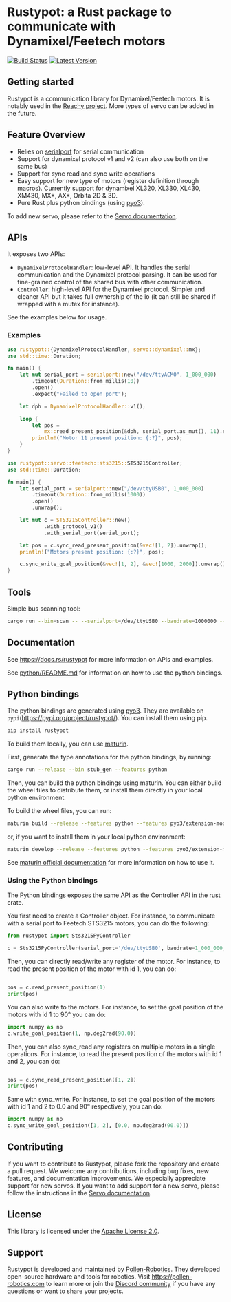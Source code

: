# Rustypot: a Rust package to communicate with Dynamixel/Feetech motors

[![Build Status]][actions] [![Latest Version]][crates.io]

[Build Status]: https://img.shields.io/github/actions/workflow/status/pollen-robotics/rustypot/rust.yml?branch=master
[actions]: https://github.com/pollen-robotics/rustypot/actions?query=branch%3Amaster

[Latest Version]: https://img.shields.io/crates/v/rustypot.svg
[crates.io]: https://crates.io/crates/rustypot

## Getting started

Rustypot is a communication library for Dynamixel/Feetech motors. It is notably used in the [Reachy project](https://www.pollen-robotics.com/reachy/). More types of servo can be added in the future.

## Feature Overview

* Relies on [serialport](https://docs.rs/serialport/latest/serialport/) for serial communication
* Support for dynamixel protocol v1 and v2 (can also use both on the same bus)
* Support for sync read and sync write operations
* Easy support for new type of motors (register definition through macros). Currently support for dynamixel XL320, XL330, XL430, XM430, MX*, AX*, Orbita 2D & 3D.
* Pure Rust plus python bindings (using [pyo3](https://pyo3.rs/)).

To add new servo, please refer to the [Servo documentation](./src/servo/README.md).

## APIs

It exposes two APIs:
* `DynamixelProtocolHandler`: low-level API. It handles the serial communication and the Dynamixel protocol parsing. It can be used for fine-grained control of the shared bus with other communication.
* `Controller`: high-level API for the Dynamixel protocol. Simpler and cleaner API but it takes full ownership of the io (it can still be shared if wrapped with a mutex for instance).

See the examples below for usage.

### Examples
```rust
use rustypot::{DynamixelProtocolHandler, servo::dynamixel::mx};
use std::time::Duration;

fn main() {
    let mut serial_port = serialport::new("/dev/ttyACM0", 1_000_000)
        .timeout(Duration::from_millis(10))
        .open()
        .expect("Failed to open port");

    let dph = DynamixelProtocolHandler::v1();

    loop {
        let pos =
            mx::read_present_position(&dph, serial_port.as_mut(), 11).expect("Communication error");
        println!("Motor 11 present position: {:?}", pos);
    }
}
```

```rust
use rustypot::servo::feetech::sts3215::STS3215Controller;
use std::time::Duration;

fn main() {
    let serial_port = serialport::new("/dev/ttyUSB0", 1_000_000)
        .timeout(Duration::from_millis(1000))
        .open()
        .unwrap();

    let mut c = STS3215Controller::new()
            .with_protocol_v1()
            .with_serial_port(serial_port);

    let pos = c.sync_read_present_position(&vec![1, 2]).unwrap();
    println!("Motors present position: {:?}", pos);

    c.sync_write_goal_position(&vec![1, 2], &vec![1000, 2000]).unwrap();
}
```

## Tools

Simple bus scanning tool:

```bash
cargo run --bin=scan -- --serialport=/dev/ttyUSB0 --baudrate=1000000 --protocol=v1
```

## Documentation

See https://docs.rs/rustypot for more information on APIs and examples.

See [python/README.md](./python/README.md) for information on how to use the python bindings.

## Python bindings

The python bindings are generated using [pyo3](https://pyo3.rs/). They are available on `pypi`(https://pypi.org/project/rustypot/). You can install them using pip.

```bash
pip install rustypot
```

To build them locally, you can use [maturin](https://www.maturin.rs).

First, generate the type annotations for the python bindings, by running:

```bash
cargo run --release --bin stub_gen --features python
```

Then, you can build the python bindings using maturin. You can either build the wheel files to distribute them, or install them directly in your local python environment.

To build the wheel files, you can run:

```bash
maturin build --release --features python --features pyo3/extension-module
```

or, if you want to install them in your local python environment:

```bash
maturin develop --release --features python --features pyo3/extension-module
```

See [maturin official documentation](https://maturin.rs) for more information on how to use it.

### Using the Python bindings

The Python bindings exposes the same API as the Controller API in the rust crate.

You first need to create a Controller object. For instance, to communicate with a serial port to Feetech STS3215 motors, you can do the following:

```python
from rustypot import Sts3215PyController

c = Sts3215PyController(serial_port='/dev/ttyUSB0', baudrate=1_000_000, timeout=0.1)
```


Then, you can directly read/write any register of the motor. For instance, to read the present position of the motor with id 1, you can do:

```python

pos = c.read_present_position(1)
print(pos)
```

You can also write to the motors. For instance, to set the goal position of the motors with id 1 to 90° you can do:

```python
import numpy as np
c.write_goal_position(1, np.deg2rad(90.0))
```


Then, you can also sync_read any registers on multiple motors in a single operations. For instance, to read the present position of the motors with id 1 and 2, you can do:

```python

pos = c.sync_read_present_position([1, 2])
print(pos)
```

Same with sync_write. For instance, to set the goal position of the motors with id 1 and 2 to 0.0 and 90° respectively, you can do:

```python
import numpy as np
c.sync_write_goal_position([1, 2], [0.0, np.deg2rad(90.0)])
```


## Contributing

If you want to contribute to Rustypot, please fork the repository and create a pull request. We welcome any contributions, including bug fixes, new features, and documentation improvements.
We especially appreciate support for new servos. If you want to add support for a new servo, please follow the instructions in the [Servo documentation](./servo/README.md).

## License

This library is licensed under the [Apache License 2.0](./LICENSE).

## Support

Rustypot is developed and maintained by [Pollen-Robotics](https://pollen-robotics.com). They developed open-source hardware and tools for robotics.
Visit https://pollen-robotics.com to learn more or join the [Discord community](https://discord.gg/HDrGY9eJHt) if you have any questions or want to share your projects.
